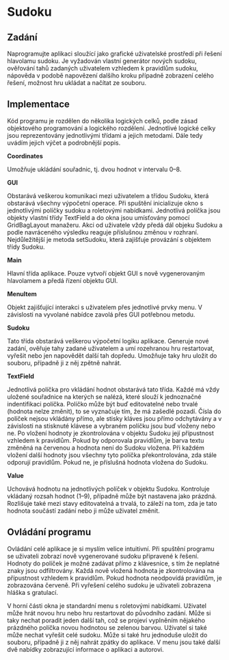 Sudoku
======

Zadání
------
Naprogramujte aplikaci sloužící jako grafické uživatelské prostředí při řešení hlavolamu sudoku. Je vyžadován vlastní generátor nových sudoku, ověřování tahů zadaných uživatelem vzhledem k pravidlům sudoku, nápověda v podobě napovězení dalšího kroku případně zobrazení celého řešení, možnost hru ukládat a načítat ze souboru.

Implementace
------------
Kód programu je rozdělen do několika logických celků, podle zásad objektového programování  a logického rozdělení. Jednotlivé logické celky jsou reprezentovány jednotlivými třídami a jejich metodami. Dále tedy uvádím jejich výčet a podrobnější popis.

__Coordinates__

Umožňuje ukládání souřadnic, tj. dvou hodnot v intervalu 0–8.

__GUI__

Obstarává veškerou komunikaci mezi uživatelem a třídou Sudoku, která obstarává všechny výpočetní operace. Při spuštění inicializuje okno s jednotlivými políčky sudoku a roletovými nabídkami. Jednotlivá políčka jsou objekty vlastní třídy TextField a do okna jsou umísťovány pomocí GridBagLayout manažeru. Akci od uživatele vždy předá dál objeku Sudoku a podle navráceného výsledku reaguje příslušnou změnou v rozhraní. Nejdůležitější je metoda setSudoku, která zajišťuje provázání s objektem třídy Sudoku.

__Main__

Hlavní třída aplikace. Pouze vytvoří objekt GUI s nově vygenerovaným hlavolamem a předá řízení objektu GUI.

__MenuItem__

Objekt zajišťující interakci s uživatelem přes jednotlivé prvky menu. V závislosti na vyvolané nabídce zavolá přes GUI potřebnou metodu.

__Sudoku__

Tato třída obstarává veškerou výpočetní logiku aplikace. Generuje nové zadání, ověřuje tahy zadané uživatelem a umí rozehranou hru restartovat, vyřešit nebo jen napovědět další tah dopředu. Umožňuje taky hru uložit do souboru, případně ji z něj zpětně nahrát.

__TextField__

Jednotlivá políčka pro vkládání hodnot obstarává tato třída. Každé má vždy uložené souřadnice na kterých se nalézá, které slouží k jednoznačné indentifikaci políčka. Políčko může být buď editovatelné nebo trvalé (hodnota nelze změnit), to se vyznačuje tím, že má zašedlé pozadí. Čísla do políček nejsou vkládány přímo, ale stisky kláves jsou přímo odchytávány a v závislosti na stisknuté klávese a vybraném políčku jsou buď vloženy nebo ne. Po vložení hodnoty je zkontrolována v objektu Sudoku její přípustnost vzhledem k pravidlům. Pokud by odporovala pravidlům, je barva textu změněná na červenou a hodnota není do Sudoku vložena. Při každém vložení další hodnoty jsou všechny tyto políčka překontrolována, zda stále odporují pravidlům. Pokud ne, je příslušná hodnota vložena do Sudoku.

__Value__

Uchovává hodnotu na jednotlivých políček v objektu Sudoku. Kontroluje vkládaný rozsah hodnot (1–9), případně může být nastavena jako prázdná. Rozlišuje také mezi stavy editovatelná a trvalá, to záleží na tom, zda je tato hodnota součástí zadání nebo ji může uživatel změnit.

Ovládání programu
-----------------
Ovládání celé aplikace je si myslím velice intuitivní. Při spuštění programu se uživateli zobrazí nově vygenerované sudoku připravené k řešení. Hodnoty do políček je možné zadávat přímo z klávesnice, s tím že neplatné znaky jsou odfiltrovány. Každá nově vložená hodnota je zkontrolována na přípustnost vzhledem k pravidlům. Pokud hodnota neodpovídá pravidlům, je zobrazována červeně. Při vyřešení celého sudoku je uživateli zobrazena hláška s gratulací.

V horní části okna je standardní menu s roletovými nabídkami. Uživatel může hrát novou hru nebo hru restartovat do původního zadání. Může si taky nechat poradit jeden další tah, což se projeví vyplněním nějakého prázdného políčka novou hodnotou se zelenou barvou. Uživatel si také může nechat vyřešit celé sudoku. Může si také hru jednoduše uložit do souboru, případně ji z něj nahrát zpátky do aplikace. V menu jsou také další dvě nabídky zobrazující informace o aplikaci a autorovi.

